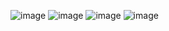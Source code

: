 ![image](https://github.com/icdfh/NarxozSocial/assets/112620619/a8ffcbac-3405-4e5f-be57-f9d8634fd585)
![image](https://github.com/icdfh/NarxozSocial/assets/112620619/c3eef379-b8a4-46b7-9b95-ce7f44b17641)
![image](https://github.com/icdfh/NarxozSocial/assets/112620619/b67a6f26-da0d-4abc-9d49-6343708664cf)
![image](https://github.com/icdfh/NarxozSocial/assets/112620619/d4731c7b-c3cb-4840-b77f-ced1dea02162)


